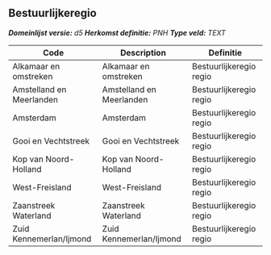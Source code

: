 ﻿## Bestuurlijkeregio

*__Domeinlijst versie:__ d5*
*__Herkomst definitie:__ PNH*
*__Type veld:__ TEXT*

|__Code__ |__Description__ |__Definitie__	|
|	---	|	---	|   ---	| 
| Alkamaar en omstreken | Alkamaar en omstreken | Bestuurlijkeregio regio |
| Amstelland en Meerlanden | Amstelland en Meerlanden | Bestuurlijkeregio regio |
| Amsterdam | Amsterdam | Bestuurlijkeregio regio |
| Gooi en Vechtstreek | Gooi en Vechtstreek | Bestuurlijkeregio regio |
| Kop van Noord-Holland | Kop van Noord-Holland | Bestuurlijkeregio regio |
| West-Freisland | West-Freisland | Bestuurlijkeregio regio |
| Zaanstreek Waterland | Zaanstreek Waterland | Bestuurlijkeregio regio |
| Zuid Kennemerlan/Ijmond | Zuid Kennemerlan/Ijmond | Bestuurlijkeregio regio |
